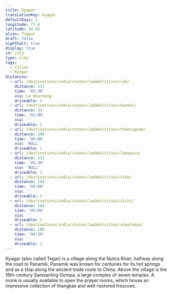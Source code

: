 ```yaml
---
title: Kyagar
translationKey: kyagar
defaultDays: 1
longitude: 77.6
latitude: 34.65
alias: Tiggur
draft: false
nighthalt: true
display: true
id: city
type: city
tags:
  - Cities
  - Kyagar
distances:
  - url: /destinations/india/states/ladakh/cities/leh/
    distance: 117
    time: '03:30'
    via: La Khardong
    driveable: 1
  - url: /destinations/india/states/ladakh/cities/hundar/
    distance: 33
    time: '01:00'
    via: ''
    driveable: 1
  - url: /destinations/india/states/ladakh/cities/themisgaam/
    distance: 206
    time: '05:00'
    via: 'NULL'
    driveable: 1
  - url: /destinations/india/states/ladakh/cities/lamayuru/
    distance: 231
    time: '05:30'
    via: 'NULL'
    driveable: 1
  - url: /destinations/india/states/ladakh/cities/stok/
    distance: 154
    time: '04:00'
    via: ''
    driveable: 1
  - url: /destinations/india/states/ladakh/cities/alchi/
    distance: 184
    time: '05:00'
    via: ''
    driveable: 1
  - url: /destinations/india/states/ladakh/cities/uleytokpo/
    distance: 186
    time: '04:30'
    via: ''
    driveable: 1
---
```


















































Kyagar (also called Tegar) is a village along the Nubra River, halfway along the road to Panamik. Panamik was known for centuries for its hot springs and as a stop along the ancient trade route to China. Above the village is the 19th-century Samsanling Gompa, a large complex of seven temples. A monk is usually available to open the prayer rooms, which house an impressive collection of thangkas and well-restored frescoes.